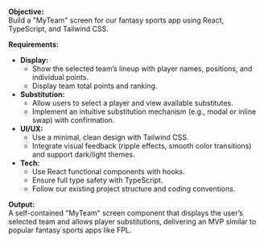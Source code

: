 **Objective:**  
Build a "MyTeam" screen for our fantasy sports app using React, TypeScript, and Tailwind CSS.

**Requirements:**

- **Display:**
  - Show the selected team’s lineup with player names, positions, and individual points.
  - Display team total points and ranking.
- **Substitution:**
  - Allow users to select a player and view available substitutes.
  - Implement an intuitive substitution mechanism (e.g., modal or inline swap) with confirmation.
- **UI/UX:**
  - Use a minimal, clean design with Tailwind CSS.
  - Integrate visual feedback (ripple effects, smooth color transitions) and support dark/light themes.
- **Tech:**
  - Use React functional components with hooks.
  - Ensure full type safety with TypeScript.
  - Follow our existing project structure and coding conventions.

**Output:**  
A self-contained "MyTeam" screen component that displays the user’s selected team and allows player substitutions, delivering an MVP similar to popular fantasy sports apps like FPL.
